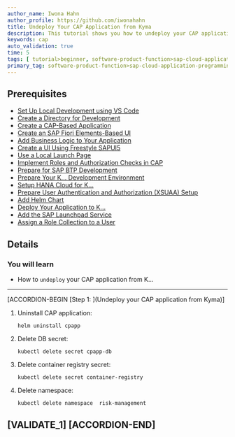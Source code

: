 ```yaml
---
author_name: Iwona Hahn
author_profile: https://github.com/iwonahahn
title: Undeploy Your CAP Application from Kyma
description: This tutorial shows you how to undeploy your CAP application from Kyma.
keywords: cap
auto_validation: true
time: 5
tags: [ tutorial>beginner, software-product-function>sap-cloud-application-programming-model, programming-tool>node-js, software-product>sap-business-technology-platform, software-product>sap-fiori]
primary_tag: software-product-function>sap-cloud-application-programming-model
---
```


## Prerequisites
 - [Set Up Local Development using VS Code](btp-app-set-up-local-development)
 - [Create a Directory for Development](btp-app-create-directory)
 - [Create a CAP-Based Application](btp-app-create-cap-application)
 - [Create an SAP Fiori Elements-Based UI](btp-app-create-ui-fiori-elements)
 - [Add Business Logic to Your Application](btp-app-cap-business-logic)
 - [Create a UI Using Freestyle SAPUI5](btp-app-create-ui-freestyle-sapui5)
 - [Use a Local Launch Page](btp-app-launchpage)
 - [Implement Roles and Authorization Checks in CAP](btp-app-cap-roles)
 - [Prepare for SAP BTP Development](btp-app-kyma-prepare-btp)
 - [Prepare Your K... Development Environment](btp-app-kyma-prepare-dev-environment)
 - [Setup HANA Cloud for K...](btp-app-kyma-hana-cloud-setup)
 - [Prepare User Authentication and Authorization (XSUAA) Setup](btp-app-kyma-prepare-xsuaa)
 - [Add Helm Chart](btp-app-kyma-add-helm-chart)
 - [Deploy Your Application to K...](btp-app-kyma-deploy-application)
 - [Add the SAP Launchpad Service](btp-app-kyma-launchpad-service)
 - [Assign a Role Collection to a User](btp-app-kyma-role-assignment)

## Details
### You will learn
 - How to `undeploy` your CAP application from K...


---

[ACCORDION-BEGIN [Step 1: ](Undeploy your CAP application from Kyma)]
1. Uninstall CAP application:

    ```Shell/Bash
    helm uninstall cpapp
    ```

2. Delete DB secret:

    ```Shell/Bash
    kubectl delete secret cpapp-db
    ```

3. Delete container registry secret:

    ```Shell/Bash
    kubectl delete secret container-registry
    ```

4. Delete namespace:

    ```Shell/Bash
    kubectl delete namespace  risk-management
    ```

[VALIDATE_1]
[ACCORDION-END]
---
